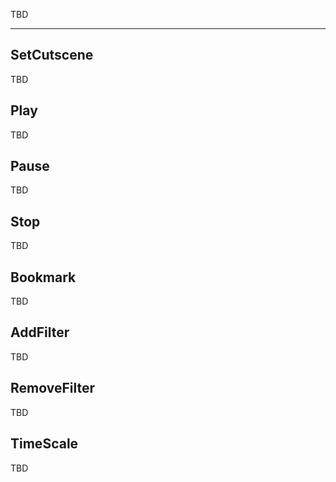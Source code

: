 TBD

___

## SetCutscene

TBD

## Play

TBD

## Pause

TBD

## Stop

TBD

## Bookmark

TBD

## AddFilter

TBD

## RemoveFilter

TBD

## TimeScale

TBD